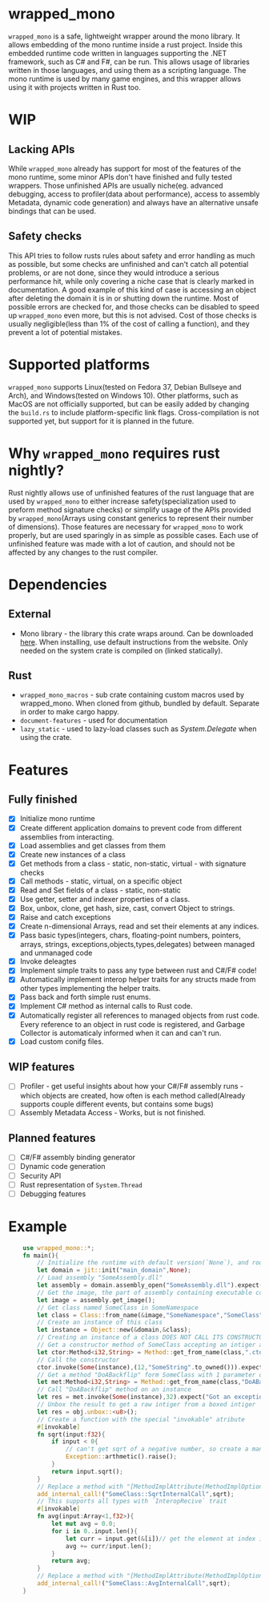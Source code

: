 ﻿# wrapped_mono
`wrapped_mono` is a safe, lightweight wrapper around the mono library. It allows embedding of the mono runtime inside a rust project. Inside this embedded runtime code written in languages supporting the .NET framework, such as C# and F#, can be run. This allows usage of libraries written in those languages, and using them as a scripting language. The mono runtime is used by many game engines, and this wrapper allows using it with projects written in Rust too.
# WIP
## Lacking APIs
While `wrapped_mono` already has support for most of the features of the mono runtime, some minor APIs don't have finished and fully tested wrappers. Those unfinished APIs are usually niche(eg. advanced debugging, access to profiler(data about performance), access to assembly Metadata, dynamic code generation) and always have an alternative unsafe bindings that can be used.
## Safety checks
This API tries to follow rusts rules about safety and error handling as much as possible, but some checks are unfinished and can't catch all potential problems, or are not done, since they would introduce a serious performance hit, while only covering a niche case that is clearly marked in documentation. A good example of this kind of case is accessing an object after deleting the domain it is in or shutting down the runtime. Most of possible errors are checked for, and those checks can be disabled to speed up `wrapped_mono` even more, but this is not advised. Cost of those checks is usually negligible(less than 1% of the cost of calling a function), and they prevent a lot of potential mistakes. 
# Supported platforms
`wrapped_mono` supports Linux(tested on Fedora 37, Debian Bullseye and Arch), and Windows(tested on Windows 10). Other platforms, such as MacOS are not officially supported, but can be easily added by changing the `build.rs` to include platform-specific link flags.
Cross-compilation is not supported yet, but support for it is planned in the future.
# Why `wrapped_mono` requires rust nightly?
Rust nightly allows use of unfinished features of the rust language that are used by `wrapped_mono` to either increase safety(specialization used to preform method signature checks) or simplify usage of the APIs provided by `wrapped_mono`(Arrays using constant generics to represent their number of dimensions). Those features are necessary for `wrapped_mono` to work properly, but are used sparingly in as simple as possible cases. Each use of unfinished feature was made with a lot of caution, and should not be affected by any changes to the rust compiler.
# Dependencies
## External
* Mono library - the library this crate wraps around. Can be downloaded <a href="https://www.mono-project.com/download/stable/">here</a>. When installing, use default instructions from the website. Only needed on the system crate is compiled on (linked statically).
## Rust 
* `wrapped_mono_macros` - sub crate containing custom macros used by wrapped_mono. When cloned from github, bundled by default. Separate in order to make cargo happy.
* `document-features` - used for documentation 
* `lazy_static` - used to lazy-load classes such as *System.Delegate* when using the crate.
# Features
## Fully finished
- [X] Initialize mono runtime
- [X] Create different application domains to prevent code from different assemblies from interacting.
- [X] Load assemblies and get classes from them
- [X] Create new instances of a class
- [X] Get methods from a class - static, non-static, virtual - with signature checks
- [X] Call methods - static, virtual, on a specific object
- [X] Read and Set fields of a class - static, non-static
- [X] Use getter, setter and indexer properties of a class.
- [X] Box, unbox, clone, get hash, size, cast, convert Object to strings.
- [X] Raise and catch exceptions
- [X] Create n-dimensional Arrays, read and set their elements at any indices.
- [X] Pass basic types(integers, chars, floating-point numbers, pointers, arrays, strings, exceptions,objects,types,delegates) between managed and unmanaged code
- [X] Invoke deleagtes
- [X] Implement simple traits to pass any type between rust and C#/F# code!
- [X] Automatically implement interop helper traits for any structs made from other types implementing the helper traits.
- [X] Pass back and forth simple rust enums.
- [X] Implement C# method as internal calls to Rust code.
- [X] Automatically register all references to managed objects from rust code. Every reference to an object in rust code is registered, and Garbage Collector is automaticaly informed when it can and can't run.
- [X] Load custom conifg files.
## WIP features
- [ ] Profiler - get useful insights about how your C#/F# assembly runs - which objects are created, how often is each method called(Already supports couple different events, but contains some bugs)
- [ ] Assembly Metadata Access - Works, but is not finished.
## Planned features
- [ ] C#/F# assembly binding generator
- [ ] Dynamic code generation
- [ ] Security API
- [ ] Rust representation of `System.Thread`
- [ ] Debugging features
# Example
```rust
    use wrapped_mono::*;
    fn main(){
        // Initialize the runtime with default version(`None`), and root domian named "main_domain"
        let domain = jit::init("main_domain",None); 
        // Load assembly "SomeAssembly.dll" 
        let assembly = domain.assembly_open("SomeAssembly.dll").expect("Could not load assembly!"); 
        // Get the image, the part of assembly containing executable code(classes,methods, etc.)
        let image = assembly.get_image(); 
        // Get class named SomeClass in SomeNamespace
        let class = Class::from_name(&image,"SomeNamespace","SomeClass").expect("Could not find SomeClass!");
        // Create an instance of this class
        let instance = Object::new(&domain,&class);
        // Creating an instance of a class DOES NOT CALL ITS CONSTRUCTOR. The constructor is a method named '.ctor', that has to be called separately
        // Get a constructor method of SomeClass accepting an intiger and a string (2 parameters)
        let ctor:Method<i32,String> = Method::get_from_name(class,".ctor(int,System.String)",2);
        // Call the constructor
        ctor.invoke(Some(instance),(12,"SomeString".to_owned())).expect("Got an exception while calling the constuctor!");
        // Get a method "DoABackflip" form SomeClass with 1 parameter of type int returning a byte
        let met:Method<i32,String> = Method::get_from_name(class,"DoABackflip",1);
        // Call "DoABackflip" method on an instance
        let res = met.invoke(Some(instance),32).expect("Got an exception while calling DoABackflip!").expect("Got null from DoABackFlip");
        // Unbox the result to get a raw intiger from a boxed intiger
        let res = obj.unbox::<u8>();
        // Create a function with the special "invokable" atribute
        #[invokable]
        fn sqrt(input:f32){
            if input < 0{
                // can't get sqrt of a negative number, so create a managed exception and throw it
                Exception::arthmetic().raise();
            }
            return input.sqrt();
        }
        // Replace a method with "[MethodImplAttribute(MethodImplOptions.InternalCall)]" atribute with a rust function
        add_internal_call!("SomeClass::SqrtInternalCall",sqrt);
        // This supports all types with `InteropRecive` trait
        #[invokable]
        fn avg(input:Array<1,f32>){
            let mut avg = 0.0;
            for i in 0..input.len(){
                let curr = input.get(&[i])// get the element at index i
                avg += curr/input.len();
            }
            return avg;
        }
        // Replace a method with "[MethodImplAttribute(MethodImplOptions.InternalCall)]" atribute with a rust function
        add_internal_call!("SomeClass::AvgInternalCall",sqrt);
    }
```

